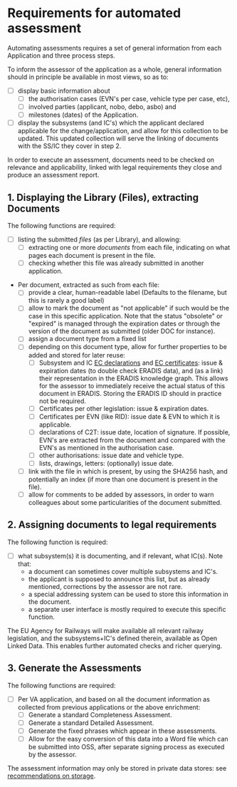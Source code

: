 # Requirements for automated assessment

Automating assessments requires a set of general information from each Application and three process steps.

To inform the assessor of the application as a whole, general information should in principle be available in most views, so as to:

- [ ] display basic information about
  - [ ] the authorisation cases (EVN's per case, vehicle type per case, etc),
  - [ ] involved parties (applicant, nobo, debo, asbo) and
  - [ ] milestones (dates) of the Application.
- [ ] display the subsystems (and IC's) which the applicant declared applicable for the change/application, and allow for this collection to be updated. This updated collection will serve the linking of documents with the SS/IC they cover in step 2.

In order to execute an assessment, documents need to be checked on relevance and applicability, linked with legal requirements they close and produce an assessment report.

## 1. Displaying the Library (Files), extracting Documents

The following functions are required:

- [ ] listing the submitted *files* (as per Library), and allowing:
  - [ ] extracting one or more *documents* from each file, indicating on what pages each document is present in the file.
  - [ ] checking whether this file was already submitted in another application.
- Per document, extracted as such from each file:
  - [ ] provide a clear, human-readable label (Defaults to the filename, but this is rarely a good label)
  - [ ] allow to mark the document as "not applicable" if such would be the case in this specific application. Note that the status "obsolete" or "expired" is managed through the expiration dates or through the version of the document as submitted (older DOC for instance).
  - [ ] assign a document type from a fixed list
  - [ ] depending on this document type, allow for further properties to be added and stored for later reuse:
    - [ ] Subsystem and IC [EC declarations](DECLARATIONS.md) and [EC certificates](CERTIFICATES.md): issue & expiration dates (to double check ERADIS data), and (as a link) their representation in the ERADIS knowledge graph. This allows for the assessor to immediately receive the actual status of this document in ERADIS. Storing the ERADIS ID should in practice not be required.
    - [ ] Certificates per other legislation: issue & expiration dates.
    - [ ] Certificates per EVN (like RID): issue date & EVN to which it is applicable.
    - [ ] declarations of C2T: issue date, location of signature. If possible, EVN's are extracted from the document and compared with the EVN's as mentioned in the authorisation case.
    - [ ] other authorisations: issue date and vehicle type.
    - [ ] lists, drawings, letters: (optionally) issue date.
  - [ ] link with the file in which is present, by using the SHA256 hash, and potentially an index (if more than one document is present in the file).
  - [ ] allow for comments to be added by assessors, in order to warn colleagues about some particularities of the document submitted.

## 2. Assigning documents to legal requirements

The following function is required:

- [ ] what subsystem(s) it is documenting, and if relevant, what IC(s). Note that:
  - a document can sometimes cover multiple subsystems and IC's.
  - the applicant is supposed to announce this list, but as already mentioned, corrections by the assessor are not rare.
  - a special addressing system can be used to store this information in the document.
  - a separate user interface is mostly required to execute this specific function.

The EU Agency for Railways will make available all relevant railway legislation, and the subsystems+IC's defined therein, available as Open Linked Data. This enables further automated checks and richer querying.

## 3. Generate the Assessments

The following functions are required:

- [ ] Per VA application, and based on all the document information as collected from previous applications or the above enrichment:
  - [ ] Generate a standard Completeness Assessment.
  - [ ] Generate a standard Detailed Assessment.
  - [ ] Generate the fixed phrases which appear in these assessments.
  - [ ] Allow for the easy conversion of this data into a Word file which can be submitted into OSS, after separate signing process as executed by the assessor.

The assessment information may only be stored in private data stores: see [recommendations on storage](STORAGE.md).
